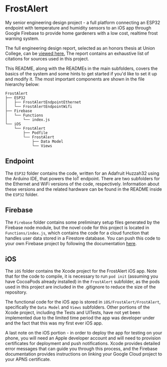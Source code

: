 # FrostAlert
My senior engineering design project - a full platform connecting an ESP32 endpoint with temperature and humidity sensors to an iOS app through Google Firebase to provide home gardeners with a low cost, realtime frost warning system.

The full engineering design report, selected as an honors thesis at Union College, can be [viewed here.](https://digitalworks.union.edu/theses/2443/) The report contains an exhaustive list of citations for sources used in this project.

This README, along with the READMEs in the main subfolders, covers the basics of the system and some hints to get started if you'd like to set it up and modify it. The most important components are shown in the file hierarchy below:
```
FrostAlert
├── ESP32
│   ├── FrostAlertEndpointEthernet
│   └── FrostAlertEndpointWifi
├── Firebase
│   └── Functions
│       └── index.js
└── iOS
    └── FrostAlert
        ├── Podfile
        └── FrostAlert
            ├── Data Model
            └── Views
```
## Endpoint
The `ESP32` folder contains the code, written for an Adafruit Huzzah32 using the Arduino IDE, that powers the IoT endpoint. There are two subfolders for the Ethernet and WiFi versions of the code, respectively. Information about these versions and the related hardware can be found in the README inside the `ESP32` folder.

## Firebase
The `Firebase` folder contains some preliminary setup files generated by the Firebase node module, but the novel code for this project is located in `Functions/index.js`, which contains the code for a cloud function that handles user data stored in a Firestore database. You can push this code to your own Firebase project by following the documentation [here](https://firebase.google.com/docs/functions/get-started#deploy-functions-to-a-production-environment).

## iOS

The `iOS` folder contains the Xcode project for the FrostAlert iOS app. Note that for the code to compile, it is necessary to run `pod init` (assuming you have CocoaPods already installed) in the `FrostAlert` subfolder, as the pods used in this project are included in the .gitignore to reduce the size of the repository.

The functional code for the iOS app is stored in `iOS/FrostAlert/FrostAlert`, specifically the `Data Model` and `Views` subfolders. Other portions of the Xcode project, including the Tests and UITests, have not yet been implemented due to the limited time period the app was developer under and the fact that this was my first ever iOS app.

A last note on the iOS portion - in order to deploy the app for testing on your phone, you will need an Apple developer account and will need to provision certificates for deployment and push notifications. Xcode provides detailed error messages that can guide you through this process, and the Firebase documentation provides instructions on linking your Google Cloud project to your APNS certificate.
